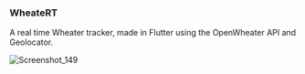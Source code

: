 ### WheateRT

A real time Wheater tracker, made in Flutter using the OpenWheater API and Geolocator.

![Screenshot_149](https://user-images.githubusercontent.com/113607857/191507558-e2fd32de-571d-45f3-a7a3-a6b2d45d25a0.png)
